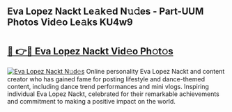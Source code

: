 ## Eva Lopez Nackt Le𝚊k𝚎d N𝚞𝚍es - Part-UUM Photos Vid𝚎o Le𝚊ks KU4w9

# <h2><a href="http://fb6qyz2.evod.top/?m=Eva+Lopez+Nackt">🔗 👉🔴 Eva Lopez Nackt Vid𝚎o Ph𝚘t𝚘s</a></h2>

[![Eva Lopez Nackt N𝚞d𝚎s](https://i.imgur.com/8V9OHl7.gif)](http://fb6qyz2.evod.top/?m=Eva+Lopez+Nackt)
Online personality Eva Lopez Nackt and content creator who has gained fame for posting lifestyle and dance-themed content, including dance trend performances and mini vlogs. Inspiring individual Eva Lopez Nackt, celebrated for their remarkable achievements and commitment to making a positive impact on the world. 
